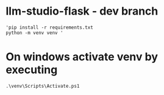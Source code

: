 # llm-studio-flask - dev branch

```
'pip install -r requirements.txt
python -m venv venv '
```
 
# On windows activate venv by executing
```
.\venv\Scripts\Activate.ps1
```
